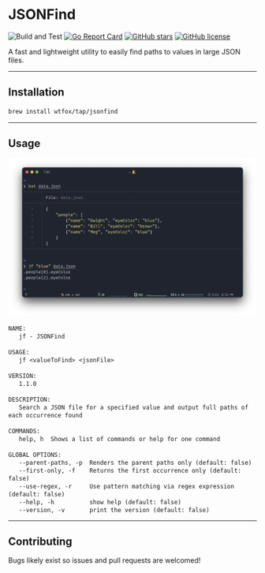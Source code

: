 # JSONFind

![Build and Test](https://github.com/WTFox/jsonfind/workflows/Build%20and%20Test/badge.svg?branch=master&event=push)
[![Go Report Card](https://goreportcard.com/badge/github.com/wtfox/jsonfind)](https://goreportcard.com/report/github.com/wtfox/jsonfind)
[![GitHub stars](https://img.shields.io/github/stars/wtfox/jsonfind)](https://github.com/wtfox/jsonfind/stargazers)
[![GitHub license](https://img.shields.io/github/license/wtfox/jsonfind)](https://github.com/wtfox/jsonfind/blob/master/LICENSE)

A fast and lightweight utility to easily find paths to values in large JSON files.

---

## Installation

```sh
brew install wtfox/tap/jsonfind
```

---

## Usage

![usage](./assets/usage.png)

```
NAME:
   jf - JSONFind

USAGE:
   jf <valueToFind> <jsonFile>

VERSION:
   1.1.0

DESCRIPTION:
   Search a JSON file for a specified value and output full paths of each occurrence found

COMMANDS:
   help, h  Shows a list of commands or help for one command

GLOBAL OPTIONS:
   --parent-paths, -p  Renders the parent paths only (default: false)
   --first-only, -f    Returns the first occurrence only (default: false)
   --use-regex, -r     Use pattern matching via regex expression (default: false)
   --help, -h          show help (default: false)
   --version, -v       print the version (default: false)

```

---

## Contributing

Bugs likely exist so issues and pull requests are welcomed!
